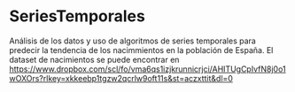 # SeriesTemporales
Análisis de los datos y uso de algoritmos de series temporales para predecir la tendencia de los nacimmientos en la población de España.
El dataset de nacimientos se puede encontrar en https://www.dropbox.com/scl/fo/vma6qs1izjkrunnicrjci/AHITUgCpIvfN8j0o1wOXOrs?rlkey=xkkeebp1tgzw2qcrlw9oft11s&st=aczxttit&dl=0
